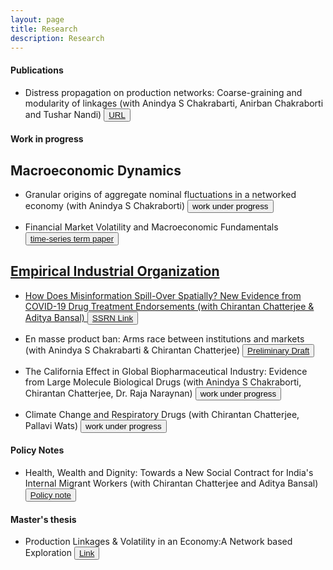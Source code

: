 ```yaml
---
layout: page
title: Research
description: Research
---
```


#### Publications

* Distress propagation on production networks: Coarse-graining and modularity of linkages (with Anindya S Chakrabarti, Anirban Chakraborti and Tushar Nandi) <button type="button" class="btn btn-xs btn-default"><a href="https://econpapers.repec.org/article/eeephsmap/v_3a568_3ay_3a2021_3ai_3ac_3as0378437120310128.htm">URL</a></button> 


#### Work in progress

## Macroeconomic Dynamics 

* Granular origins of aggregate nominal fluctuations in a networked economy (with Anindya S Chakraborti)
<button type="button" class="btn btn-xs btn-default">work under progress</button>

* Financial Market Volatility and Macroeconomic Fundamentals 
<button type="button" class="btn btn-xs btn-default"><a href="/research/Writing_Sample_ts.pdf">time-series term paper</button>
  
## Empirical Industrial Organization

* How Does Misinformation Spill-Over Spatially? New Evidence from COVID-19 Drug Treatment Endorsements (with Chirantan Chatterjee & Aditya Bansal) <button type="button" class="btn btn-xs btn-default"><a href="https://papers.ssrn.com/sol3/papers.cfm?abstract_id=3764586">SSRN Link</a></button> 

* En masse product ban: Arms race between institutions and markets (with Anindya S Chakrabarti & Chirantan Chatterjee)
<button type="button" class="btn btn-xs btn-default"><a href="/research/Proj_BD_D1.pdf">Preliminary Draft</a></button>

* The California Effect in Global Biopharmaceutical Industry: Evidence from Large Molecule Biological Drugs (with Anindya S Chakraborti, Chirantan Chatterjee, Dr. Raja Naraynan)
<button type="button" class="btn btn-xs btn-default">work under progress</button>

* Climate Change and Respiratory Drugs (with Chirantan Chatterjee, Pallavi Wats)
<button type="button" class="btn btn-xs btn-default">work under progress</button>

#### Policy Notes

* Health, Wealth and Dignity: Towards a New Social Contract for India's Internal Migrant Workers (with Chirantan Chatterjee and Aditya Bansal)
<button type="button" class="btn btn-xs btn-default"><a href="/research/Policy_Document.pdf">Policy note</a></button>


#### Master's thesis 

* Production Linkages & Volatility in an Economy:A Network based Exploration
<button type="button" class="btn btn-xs btn-default"><a href="/research/Ashish_AU_thesis.pdf">Link</a></button> 
